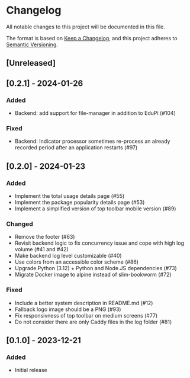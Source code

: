 # Changelog

All notable changes to this project will be documented in this file.

The format is based on [Keep a Changelog](https://keepachangelog.com/en/1.0.0/),
and this project adheres to [Semantic Versioning](https://semver.org/spec/v2.0.0.html).

## [Unreleased]

## [0.2.1] - 2024-01-26

### Added

- Backend: add support for file-manager in addition to EduPi (#104)

### Fixed

- Backend: Indicator processor sometimes re-process an already recorded period after an application restarts (#97)

## [0.2.0] - 2024-01-23

### Added

- Implement the total usage details page (#55)
- Implement the package popularity details page (#53)
- Implement a simplified version of top toolbar mobile version (#89)

### Changed

- Remove the footer (#63)
- Revisit backend logic to fix concurrency issue and cope with high log volume (#41 and #42)
- Make backend log level customizable (#40)
- Use colors from an accessible color scheme (#86)
- Upgrade Python (3.12) + Python and Node.JS dependencies (#73)
- Migrate Docker image to alpine instead of slim-bookworm (#72)

### Fixed

- Include a better system description in README.md (#12)
- Fallback logo image should be a PNG (#93)
- Fix responsivness of top toolbar on medium screens (#77)
- Do not consider there are only Caddy files in the log folder (#81)

## [0.1.0] - 2023-12-21

### Added

- Initial release
